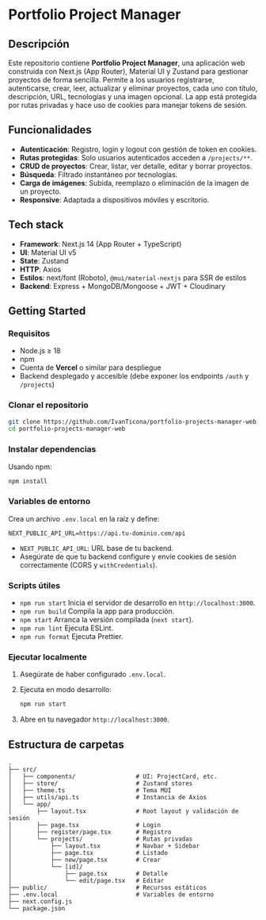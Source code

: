 # Portfolio Project Manager

## Descripción

Este repositorio contiene **Portfolio Project Manager**, una aplicación web construida con Next.js (App Router), Material UI y Zustand para gestionar proyectos de forma sencilla. Permite a los usuarios registrarse, autenticarse, crear, leer, actualizar y eliminar proyectos, cada uno con título, descripción, URL, tecnologías y una imagen opcional. La app está protegida por rutas privadas y hace uso de cookies para manejar tokens de sesión.

## Funcionalidades

* **Autenticación**: Registro, login y logout con gestión de token en cookies.
* **Rutas protegidas**: Solo usuarios autenticados acceden a `/projects/**`.
* **CRUD de proyectos**: Crear, listar, ver detalle, editar y borrar proyectos.
* **Búsqueda**: Filtrado instantáneo por tecnologías.
* **Carga de imágenes**: Subida, reemplazo o eliminación de la imagen de un proyecto.
* **Responsive**: Adaptada a dispositivos móviles y escritorio.

## Tech stack

* **Framework**: Next.js 14 (App Router + TypeScript)
* **UI**: Material UI v5
* **State**: Zustand
* **HTTP**: Axios
* **Estilos**: next/font (Roboto), `@mui/material-nextjs` para SSR de estilos
* **Backend**: Express + MongoDB/Mongoose + JWT + Cloudinary

## Getting Started

### Requisitos

* Node.js ≥ 18
* npm
* Cuenta de **Vercel** o similar para despliegue
* Backend desplegado y accesible (debe exponer los endpoints `/auth` y `/projects`)

### Clonar el repositorio

```bash
git clone https://github.com/IvanTicona/portfolio-projects-manager-web.git
cd portfolio-projects-manager-web
```

### Instalar dependencias

Usando npm:

```bash
npm install
```

### Variables de entorno

Crea un archivo `.env.local` en la raíz y define:

```
NEXT_PUBLIC_API_URL=https://api.tu-dominio.com/api
```

* `NEXT_PUBLIC_API_URL`: URL base de tu backend.
* Asegúrate de que tu backend configure y envíe cookies de sesión correctamente (CORS y `withCredentials`).

### Scripts útiles

* `npm run start`
  Inicia el servidor de desarrollo en `http://localhost:3000`.
* `npm run build`
  Compila la app para producción.
* `npm start`
  Arranca la versión compilada (`next start`).
* `npm run lint`
  Ejecuta ESLint.
* `npm run format`
  Ejecuta Prettier.

### Ejecutar localmente

1. Asegúrate de haber configurado `.env.local`.

2. Ejecuta en modo desarrollo:

   ```bash
   npm run start
   ```

3. Abre en tu navegador `http://localhost:3000`.

## Estructura de carpetas

```
.
├── src/
│   ├── components/                 # UI: ProjectCard, etc.
│   ├── store/                      # Zustand stores
│   ├── theme.ts                    # Tema MUI
│   ├── utils/api.ts                # Instancia de Axios
│   └── app/
│       ├── layout.tsx              # Root layout y validación de sesión
│       ├── page.tsx                # Login
│       ├── register/page.tsx       # Registro
│       └── projects/               # Rutas privadas
│           ├── layout.tsx          # Navbar + Sidebar
│           ├── page.tsx            # Listado
│           ├── new/page.tsx        # Crear
│           └── [id]/
│               ├── page.tsx        # Detalle           
│               └── edit/page.tsx   # Editar
├── public/                         # Recursos estáticos
├── .env.local                      # Variables de entorno
├── next.config.js
└── package.json
```